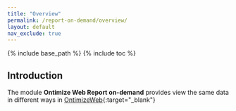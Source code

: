 ```yaml
---
title: "Overview"
permalink: /report-on-demand/overview/
layout: default
nav_exclude: true
---
```


{% include base_path %}
{% include toc %}

## Introduction

The module **Ontimize Web Report on-demand** provides view the same data in different ways in [OntimizeWeb](https://github.com/OntimizeWeb/ontimize-web-ngx){:target="_blank"}
